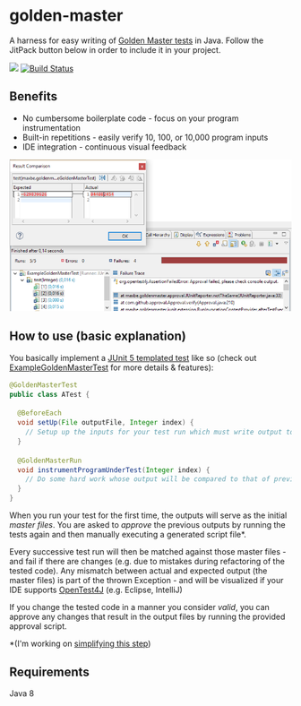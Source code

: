 # golden-master
A harness for easy writing of [Golden Master tests](https://dzone.com/articles/testing-legacy-code-golden) in Java. Follow the JitPack button below in order to include it in your project.

[![](https://jitpack.io/v/maxbechtold/golden-master.svg)](https://jitpack.io/#maxbechtold/golden-master) [![Build Status](https://travis-ci.org/maxbechtold/golden-master.svg?branch=master)](https://travis-ci.org/maxbechtold/golden-master)

## Benefits

* No cumbersome boilerplate code - focus on your program instrumentation
* Built-in repetitions - easily verify 10, 100, or 10,000 program inputs
* IDE integration - continuous visual feedback

![screenshot](src/main/resources/docs/ide-support.PNG)

## How to use (basic explanation)

You basically implement a [JUnit 5 templated test](http://junit.org/junit5/docs/current/user-guide/#writing-tests-test-templates) like so (check out [ExampleGoldenMasterTest](src/test/java/maxbe/goldenmaster/example/ExampleGoldenMasterTest.java) for more details & features):

```java
@GoldenMasterTest
public class ATest {

  @BeforeEach
  void setUp(File outputFile, Integer index) {
    // Setup up the inputs for your test run which must write output to the given file
  }
  
  @GoldenMasterRun
  void instrumentProgramUnderTest(Integer index) {
    // Do some hard work whose output will be compared to that of previous runs
  }
}
```

When you run your test for the first time, the outputs will serve as the initial *master files*. You are asked to *approve* the previous outputs by running the tests again and then manually executing a generated script file*.

Every successive test run will then be matched against those master files - and fail if there are changes (e.g. due to mistakes during refactoring of the tested code). Any mismatch between actual and expected output (the master files) is part of the thrown Exception - and will be visualized if your IDE supports [OpenTest4J](https://github.com/ota4j-team/opentest4j) (e.g. Eclipse, IntelliJ)

If you change the tested code in a manner you consider *valid*, you can approve any changes that result in the output files by running the provided approval script.

*(I'm working on [simplifying this step](https://github.com/maxbechtold/golden-master/issues/6))


## Requirements
Java 8
